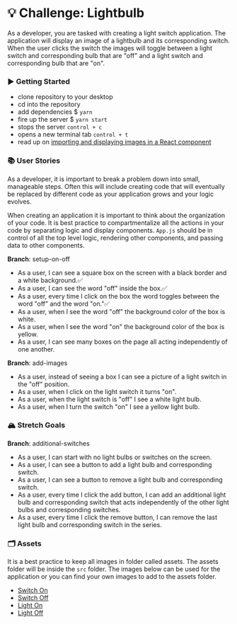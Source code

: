 # 💡 Challenge: Lightbulb

As a developer, you are tasked with creating a light switch application. The application will display an image of a lightbulb and its corresponding switch. When the user clicks the switch the images will toggle between a light switch and corresponding bulb that are "off" and a light switch and corresponding bulb that are "on".

### ▶️ Getting Started

- clone repository to your desktop
- cd into the repository
- add dependencies $ `yarn`
- fire up the server $ `yarn start`
- stops the server `control + c`
- opens a new terminal tab `control + t`
- read up on [importing and displaying images in a React component](https://bobbyhadz.com/blog/react-import-image)

### 📚 User Stories

As a developer, it is important to break a problem down into small, manageable steps. Often this will include creating code that will eventually be replaced by different code as your application grows and your logic evolves.

When creating an application it is important to think about the organization of your code. It is best practice to compartmentalize all the actions in your code by separating logic and display components. `App.js` should be in control of all the top level logic, rendering other components, and passing data to other components.

**Branch**: setup-on-off

- As a user, I can see a square box on the screen with a black border and a white background.✅
- As a user, I can see the word "off" inside the box.✅
- As a user, every time I click on the box the word toggles between the word "off" and the word "on."✅
- As a user, when I see the word "off" the background color of the box is white.
- As a user, when I see the word "on" the background color of the box is yellow.
- As a user, I can see many boxes on the page all acting independently of one another.

**Branch**: add-images

- As a user, instead of seeing a box I can see a picture of a light switch in the "off" position.
- As a user, when I click on the light switch it turns "on".
- As a user, when the light switch is "off" I see a white light bulb.
- As a user, when I turn the switch "on" I see a yellow light bulb.

### 🏔 Stretch Goals

**Branch**: additional-switches

- As a user, I can start with no light bulbs or switches on the screen.
- As a user, I can see a button to add a light bulb and corresponding switch.
- As a user, I can see a button to remove a light bulb and corresponding switch.
- As a user, every time I click the add button, I can add an additional light bulb and corresponding switch that acts independently of the other light bulbs and corresponding switches.
- As a user, every time I click the remove button, I can remove the last light bulb and corresponding switch in the series.

### 🗂 Assets

It is a best practice to keep all images in folder called assets. The assets folder will be inside the `src` folder. The images below can be used for the application or you can find your own images to add to the assets folder.

- [Switch On](./assets/switchOn.png)
- [Switch Off](./assets/switchOff.png)
- [Light On](./assets/lightOn.png)
- [Light Off](./assets/lightOff.png)
